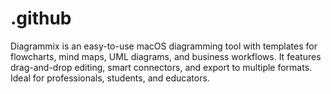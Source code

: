 # .github
Diagrammix is an easy-to-use macOS diagramming tool with templates for flowcharts, mind maps, UML diagrams, and business workflows. It features drag-and-drop editing, smart connectors, and export to multiple formats. Ideal for professionals, students, and educators.  
